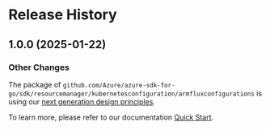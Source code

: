 # Release History

## 1.0.0 (2025-01-22)
### Other Changes

The package of `github.com/Azure/azure-sdk-for-go/sdk/resourcemanager/kubernetesconfiguration/armfluxconfigurations` is using our [next generation design principles](https://azure.github.io/azure-sdk/general_introduction.html).

To learn more, please refer to our documentation [Quick Start](https://aka.ms/azsdk/go/mgmt).